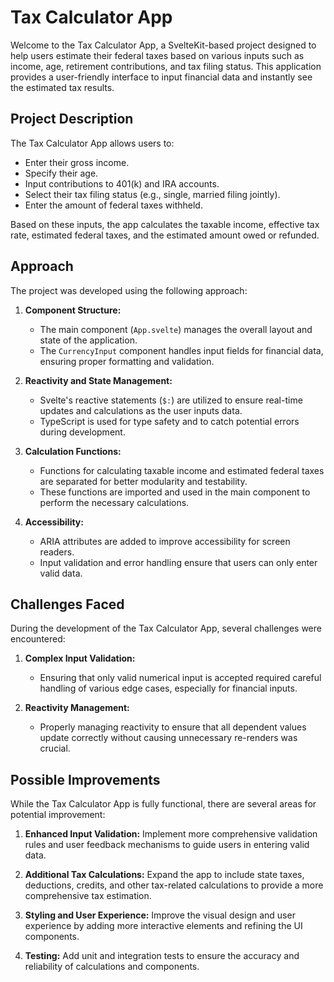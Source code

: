 # Tax Calculator App

Welcome to the Tax Calculator App, a SvelteKit-based project designed to help users estimate their federal taxes based on various inputs such as income, age, retirement contributions, and tax filing status. This application provides a user-friendly interface to input financial data and instantly see the estimated tax results.

## Project Description

The Tax Calculator App allows users to:
- Enter their gross income.
- Specify their age.
- Input contributions to 401(k) and IRA accounts.
- Select their tax filing status (e.g., single, married filing jointly).
- Enter the amount of federal taxes withheld.

Based on these inputs, the app calculates the taxable income, effective tax rate, estimated federal taxes, and the estimated amount owed or refunded.

## Approach

The project was developed using the following approach:

1. **Component Structure:**
   - The main component (`App.svelte`) manages the overall layout and state of the application.
   - The `CurrencyInput` component handles input fields for financial data, ensuring proper formatting and validation.

2. **Reactivity and State Management:**
   - Svelte's reactive statements (`$:`) are utilized to ensure real-time updates and calculations as the user inputs data.
   - TypeScript is used for type safety and to catch potential errors during development.

3. **Calculation Functions:**
   - Functions for calculating taxable income and estimated federal taxes are separated for better modularity and testability.
   - These functions are imported and used in the main component to perform the necessary calculations.

4. **Accessibility:**
   - ARIA attributes are added to improve accessibility for screen readers.
   - Input validation and error handling ensure that users can only enter valid data.

## Challenges Faced

During the development of the Tax Calculator App, several challenges were encountered:

1. **Complex Input Validation:**
   - Ensuring that only valid numerical input is accepted required careful handling of various edge cases, especially for financial inputs.

2. **Reactivity Management:**
   - Properly managing reactivity to ensure that all dependent values update correctly without causing unnecessary re-renders was crucial.

## Possible Improvements

While the Tax Calculator App is fully functional, there are several areas for potential improvement:

1. **Enhanced Input Validation:** Implement more comprehensive validation rules and user feedback mechanisms to guide users in entering valid data.

2. **Additional Tax Calculations:** Expand the app to include state taxes, deductions, credits, and other tax-related calculations to provide a more comprehensive tax estimation.

3. **Styling and User Experience:** Improve the visual design and user experience by adding more interactive elements and refining the UI components.

4. **Testing:** Add unit and integration tests to ensure the accuracy and reliability of calculations and components.
